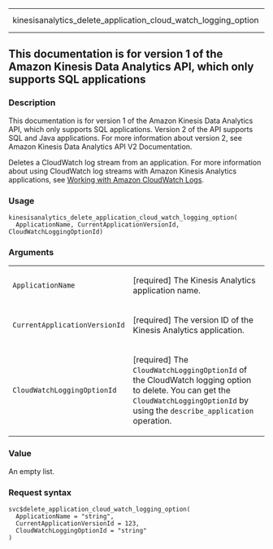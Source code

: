 <table style="width: 100%;">
<tbody>
<tr class="odd">
<td>kinesisanalytics_delete_application_cloud_watch_logging_option</td>
<td style="text-align: right;">R Documentation</td>
</tr>
</tbody>
</table>

## This documentation is for version 1 of the Amazon Kinesis Data Analytics API, which only supports SQL applications

### Description

This documentation is for version 1 of the Amazon Kinesis Data Analytics
API, which only supports SQL applications. Version 2 of the API supports
SQL and Java applications. For more information about version 2, see
Amazon Kinesis Data Analytics API V2 Documentation.

Deletes a CloudWatch log stream from an application. For more
information about using CloudWatch log streams with Amazon Kinesis
Analytics applications, see [Working with Amazon CloudWatch
Logs](https://docs.aws.amazon.com/kinesisanalytics/latest/dev/cloudwatch-logs.html).

### Usage

    kinesisanalytics_delete_application_cloud_watch_logging_option(
      ApplicationName, CurrentApplicationVersionId, CloudWatchLoggingOptionId)

### Arguments

<table>
<colgroup>
<col style="width: 35%" />
<col style="width: 65%" />
</colgroup>
<tbody>
<tr class="odd">
<td><code
id="kinesisanalytics_delete_application_cloud_watch_logging_option_:_ApplicationName">ApplicationName</code></td>
<td><p>[required] The Kinesis Analytics application name.</p></td>
</tr>
<tr class="even">
<td><code
id="kinesisanalytics_delete_application_cloud_watch_logging_option_:_CurrentApplicationVersionId">CurrentApplicationVersionId</code></td>
<td><p>[required] The version ID of the Kinesis Analytics
application.</p></td>
</tr>
<tr class="odd">
<td><code
id="kinesisanalytics_delete_application_cloud_watch_logging_option_:_CloudWatchLoggingOptionId">CloudWatchLoggingOptionId</code></td>
<td><p>[required] The <code>CloudWatchLoggingOptionId</code> of the
CloudWatch logging option to delete. You can get the
<code>CloudWatchLoggingOptionId</code> by using the
<code>describe_application</code> operation.</p></td>
</tr>
</tbody>
</table>

### Value

An empty list.

### Request syntax

    svc$delete_application_cloud_watch_logging_option(
      ApplicationName = "string",
      CurrentApplicationVersionId = 123,
      CloudWatchLoggingOptionId = "string"
    )
